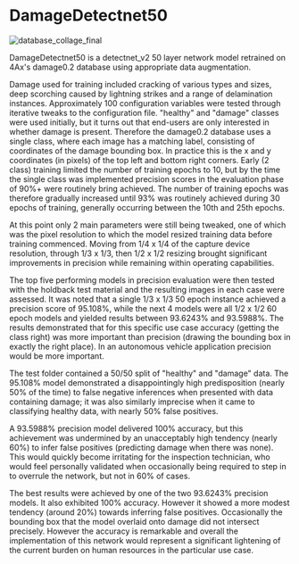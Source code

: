 # DamageDetectnet50

![database_collage_final](https://github.com/4Ax-Technologies/capture_device1/assets/90104815/3891e9af-66ed-4324-8eb5-f9847d1eec2d)

DamageDetectnet50 is a detectnet_v2 50 layer network model retrained on 4Ax's damage0.2  database using appropriate data augmentation.

Damage used for training included cracking of various types and sizes, deep scorching caused by lightning strikes and a range of delamination 
instances. Approximately 100 configuration variables were tested through iterative tweaks to the configuration file. "healthy" and "damage" 
classes were used initially, but it turns out that end-users are only interested in whether damage is present. Therefore the damage0.2  database 
uses a single class, where each image has a matching label, consisting of coordinates of the damage bounding box. In practice this is the x and 
y coordinates (in pixels) of the top left and bottom right corners. Early (2 class) training limited the number of training epochs to 10, but by 
the time the single class was implemented precision scores in the evaluation phase of 90%+ were routinely bring achieved. The number of training 
epochs was therefore gradually increased until 93% was routinely achieved during 30 epochs of training, generally occurring between the 10th and 
25th epochs. 

At this point only 2 main parameters were still being tweaked, one of which was the pixel resolution to which the model resized training data 
before training commenced. Moving from 1/4 x 1/4 of the capture device resolution, through 1/3 x 1/3, then 1/2 x 1/2 resizing brought significant
improvements in precision while remaining within operating capabilities. 

The top five performing models in precision evaluation were then tested with the holdback test material and the resulting images in each case 
were assessed. It was noted that a single 1/3 x 1/3 50 epoch instance achieved a precision score of 95.108%, while the next 4 models were all 
1/2 x 1/2 60 epoch models and yielded results between 93.6243% and 93.5988%. The results demonstrated that for this specific use case accuracy 
(getting the class right) was more important than precision (drawing the bounding box in exactly the right place). In an autonomous vehicle 
application precision would be more important.

The test folder contained a 50/50 split of "healthy" and "damage" data. The 95.108% model demonstrated a disappointingly high predisposition 
(nearly 50% of the time) to false negative inferences when presented with data containing damage; it was also similarly imprecise when it came 
to classifying healthy data, with nearly 50% false positives.

A 93.5988% precision model delivered 100% accuracy, but this achievement was undermined by an unacceptably high tendency (nearly 60%) 
to infer false positives (predicting damage when there was none). This would quickly become irritating for the inspection technician, who would 
feel personally validated when occasionally being required to step in to overrule the network, but not in 60% of cases.

The best results were achieved by one of the two 93.6243% precision models. It also exhibited 100% accuracy. However it showed a more modest tendency 
(around 20%) towards inferring false positives. Occasionally the bounding box that the model overlaid onto damage did not intersect precisely. 
However the accuracy is remarkable and overall the implementation of this network would represent a significant lightening of the current burden 
on human resources in the particular use case.
